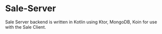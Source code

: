 # Sale-Server

Sale Server backend is written in Kotlin using Ktor, MongoDB, Koin for use with the Sale Client.